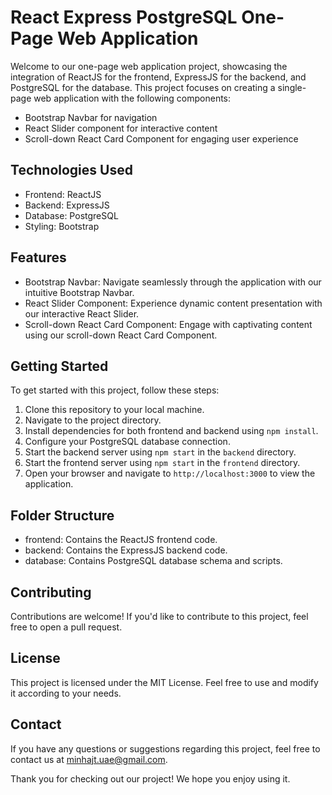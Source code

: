 React Express PostgreSQL One-Page Web Application
=================================================

Welcome to our one-page web application project, showcasing the integration of ReactJS for the frontend, ExpressJS for the backend, and PostgreSQL for the database. This project focuses on creating a single-page web application with the following components:

-   Bootstrap Navbar for navigation
-   React Slider component for interactive content
-   Scroll-down React Card Component for engaging user experience

Technologies Used
-----------------

-   Frontend: ReactJS
-   Backend: ExpressJS
-   Database: PostgreSQL
-   Styling: Bootstrap

Features
--------

-   Bootstrap Navbar: Navigate seamlessly through the application with our intuitive Bootstrap Navbar.
-   React Slider Component: Experience dynamic content presentation with our interactive React Slider.
-   Scroll-down React Card Component: Engage with captivating content using our scroll-down React Card Component.

Getting Started
---------------

To get started with this project, follow these steps:

1.  Clone this repository to your local machine.
2.  Navigate to the project directory.
3.  Install dependencies for both frontend and backend using `npm install`.
4.  Configure your PostgreSQL database connection.
5.  Start the backend server using `npm start` in the `backend` directory.
6.  Start the frontend server using `npm start` in the `frontend` directory.
7.  Open your browser and navigate to `http://localhost:3000` to view the application.

Folder Structure
----------------

-   frontend: Contains the ReactJS frontend code.
-   backend: Contains the ExpressJS backend code.
-   database: Contains PostgreSQL database schema and scripts.

Contributing
------------

Contributions are welcome! If you'd like to contribute to this project, feel free to open a pull request.

License
-------

This project is licensed under the MIT License. Feel free to use and modify it according to your needs.

Contact
-------

If you have any questions or suggestions regarding this project, feel free to contact us at minhajt.uae@gmail.com.

Thank you for checking out our project! We hope you enjoy using it.
